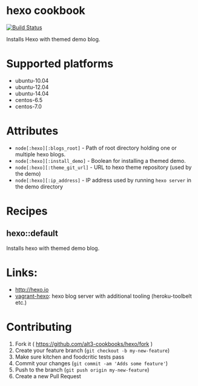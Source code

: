 # hexo cookbook

[![Build Status](https://travis-ci.org/alt3-cookbooks/hexo.svg)](https://travis-ci.org/alt3-cookbooks/hexo)

Installs Hexo with themed demo blog.

# Supported platforms

  - ubuntu-10.04
  - ubuntu-12.04
  - ubuntu-14.04
  - centos-6.5
  - centos-7.0

# Attributes

- `node[:hexo][:blogs_root]` - Path of root directory holding one or multiple hexo blogs.
- `node[:hexo][:install_demo]` - Boolean for installing a themed demo.
- `node[:hexo][:theme_git_url]` - URL to hexo theme repository (used by the demo)
- `node[:hexo][:ip_address]` - IP address used by running `hexo server` in the demo directory

# Recipes

## hexo::default

Installs hexo with themed demo blog.

# Links:

- http://hexo.io
- [vagrant-hexo](https://github.com/alt3/vagrant-hexo): hexo blog server with additional tooling (heroku-toolbelt etc.)

# Contributing

1. Fork it ( https://github.com/alt3-cookbooks/hexo/fork )
2. Create your feature branch (`git checkout -b my-new-feature`)
3. Make sure kitchen and foodcritic tests pass
4. Commit your changes (`git commit -am 'Adds some feature'`)
5. Push to the branch (`git push origin my-new-feature`)
6. Create a new Pull Request
